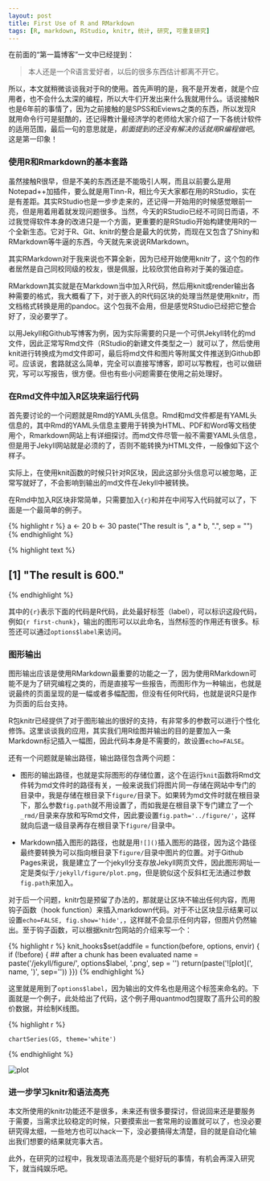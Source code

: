 ```yaml
---
layout: post
title: First Use of R and RMarkdown
tags: [R, markdown, RStudio, knitr, 统计, 研究, 可重复研究]
---
```


在前面的“第一篇博客”一文中已经提到：

> 本人还是一个R语言爱好者，以后的很多东西估计都离不开它。

所以，本文就稍微谈谈我对于R的使用。首先声明的是，我不是开发者，就是个应用者，也不会什么太深的编程，所以大牛们开发出来什么我就用什么。话说接触R也是6年前的事情了，因为之前接触的是SPSS和Eviews之类的东西，所以发现R就用命令行可是挺酷的，还记得教计量经济学的老师给大家介绍了一下各统计软件的适用范围，最后一句的意思就是，*前面提到的还没有解决的话就用R编程做吧*。这是第一印象！

### 使用R和Rmarkdown的基本套路

虽然接触R很早，但是不美的东西还是不能吸引人啊，而且以前要么是用Notepad++加插件，要么就是用Tinn-R，相比今天大家都在用的RStudio，实在是有差距。其实RStudio也是一步步走来的，还记得一开始用的时候感觉眼前一亮，但是用着用着就发现问题很多。当然，今天的RStudio已经不可同日而语，不过我觉得软件本身的改进只是一个方面，更重要的是RStudio开始构建使用R的一个全新生态。它对于R、Git、knitr的整合是最大的优势，而现在又包含了Shiny和RMarkdown等牛逼的东西，今天就先来说说RMarkdown。

其实RMarkdown对于我来说也不算全新，因为已经开始使用knitr了，这个包的作者居然是自己同校同级的校友，很是佩服，比较欣赏他自称对于美的强迫症。

RMarkdown其实就是在Markdown当中加入R代码，然后用knit或render输出各种需要的格式，我大概看了下，对于嵌入的R代码区块的处理当然是使用knitr，而文档格式转换是用的pandoc。这个包我不会用，但是感觉RStudio已经把它整合好了，没必要学了。

以用Jekyll和Github写博客为例，因为实际需要的只是一个可供Jekyll转化的md文件，因此正常写Rmd文件（RStudio的新建文件类型之一）就可以了，然后使用knit进行转换成为md文件即可，最后将md文件和图片等附属文件推送到Github即可。应该说，套路就这么简单，完全可以直接写博客，即可以写教程，也可以做研究，写可以写报告，很方便。但也有些小问题需要在使用之前处理好。

### 在Rmd文件中加入R区块来运行代码

首先要讨论的一个问题就是Rmd的YAML头信息。Rmd和md文件都是有YAML头信息的，其中Rmd的YAML头信息主要用于转换为HTML、PDF和Word等文档使用个，Rmarkdown网站上有详细探讨。而md文件尽管一般不需要YAML头信息，但是用于Jekyll网站就是必须的了，否则不能转换为HTML文件，一般像如下这个样子。

实际上，在使用knit函数的时候只针对R区块，因此这部分头信息可以被忽略，正常写就好了，不会影响到输出的md文件在Jekyll中被转换。

在Rmd中加入R区块非常简单，只需要加入`{r}`和并在中间写入代码就可以了，下面是一个最简单的例子。

{% highlight r %}
a <- 20
b <- 30
paste("The result is ", a * b, ".", sep = "")
{% endhighlight %}

{% highlight text %}
## [1] "The result is 600."
{% endhighlight %}

其中的`{r}`表示下面的代码是R代码，此处最好标签（label），可以标识这段代码，例如`{r first-chunk}`，输出的图形可以以此命名，当然标签的作用还有很多。标签还可以通过`options$label`来访问。

### 图形输出

图形输出应该是使用RMarkdown最重要的功能之一了，因为使用RMarkdown可能不是为了研究编程之类的，而是直接写一些报告，而图形作为一种输出，也就是说最终的页面呈现的是一幅或者多幅配图，但没有任何R代码，也就是说R只是作为页面的后台支持。

R包knitr已经提供了对于图形输出的很好的支持，有非常多的参数可以进行个性化修饰。这里谈谈我的应用，其实我们用R绘图并输出的目的是要加入一条Markdown标记插入一幅图，因此代码本身是不需要的，故设置`echo=FALSE`。

还有一个问题就是输出路径，输出路径包含两个问题：

- 图形的输出路径，也就是实际图形的存储位置，这个在运行`knit`函数将Rmd文件转为md文件时的路径有关，一般来说我们将图片同一存储在网站中专门的目录中，我是存储在根目录下`figure/`目录下。如果转为md文件时就在根目录下，那么参数`fig.path`就不用设置了，而如我是在根目录下专门建立了一个`_rmd/`目录来存放和写Rmd文件，因此要设置`fig.path='../figure/'`，这样就向后退一级目录再存在根目录下`figure/`目录中。

- Markdown插入图形的路径，也就是用`![]()`插入图形的路径，因为这个路径最终要转换为可以指向根目录下`figure/`目录中图片的位置。对于Github Pages来说，我是建立了一个jekyll分支存放Jekyll网页文件，因此图形网址一定是类似于`/jekyll/figure/plot.png`，但是貌似这个反斜杠无法通过参数`fig.path`来加入。

对于后一个问题，knitr包是预留了办法的，那就是让区块不输出任何内容，而用钩子函数（hook function）来插入markdown代码。对于不让区块显示结果可以设置`echo=FALSE, fig.show='hide',`，这样就不会显示任何内容，但图片仍然输出。至于钩子函数，可以根据knitr包网站的介绍来写一个：

{% highlight r %}
knit_hooks$set(addfile = function(before, options, envir) {
  if (!before) {    ## after a chunk has been evaluated
    name = paste('/jekyll/figure/', options$label, '.png', sep = '')
    return(paste('![plot](', name, ')', sep=''))
  }})
{% endhighlight %}

这里就是用到了`options$label`，因为输出的文件名也是用这个标签来命名的。下面就是一个例子，此处给出了代码，这个例子用quantmod包提取了高升公司的股价数据，并绘制K线图。

{% highlight r %}
```{r, echo=FALSE, fig.path='../figure/', fig.show='hide', addfile=TRUE}
chartSeries(GS, theme='white')
```
{% endhighlight %}

![plot](/jekyll/figure/2014-04-14-candlestick.png)

### 进一步学习knitr和语法高亮

本文所使用的knitr功能还不是很多，未来还有很多要探讨，但说回来还是要服务于需要，当需求比较稳定的时候，只要摸索出一套常用的设置就可以了，也没必要研究得太细，一些地方也可以hack一下，没必要搞得太清楚，目的就是自动化输出我们想要的结果就完事大吉。

此外，在研究的过程中，我发现语法高亮是个挺好玩的事情，有机会再深入研究下，就当纯娱乐吧。
